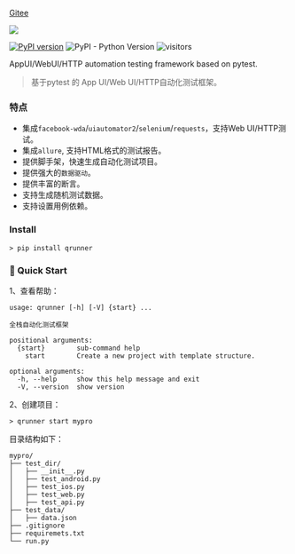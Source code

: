 [Gitee](https://gitee.com/bluepang2021/qrunner_new)

![](Qrunner_logo.jpg)

[![PyPI version](https://badge.fury.io/py/qrunner.svg)](https://badge.fury.io/py/qrunner) ![PyPI - Python Version](https://img.shields.io/pypi/pyversions/qrunner)
![visitors](https://visitor-badge.glitch.me/badge?page_id=qrunner_new.qrunner)

AppUI/WebUI/HTTP automation testing framework based on pytest.

> 基于pytest 的 App UI/Web UI/HTTP自动化测试框架。

### 特点

* 集成`facebook-wda`/`uiautomator2`/`selenium`/`requests`，支持Web UI/HTTP测试。
* 集成`allure`, 支持HTML格式的测试报告。
* 提供脚手架，快速生成自动化测试项目。
* 提供强大的`数据驱动`。
* 提供丰富的断言。
* 支持生成随机测试数据。
* 支持设置用例依赖。

### Install

```shell
> pip install qrunner
```

### 🤖 Quick Start

1、查看帮助：
```shell
usage: qrunner [-h] [-V] {start} ...

全栈自动化测试框架

positional arguments:
  {start}        sub-command help
    start        Create a new project with template structure.

optional arguments:
  -h, --help     show this help message and exit
  -V, --version  show version
```

2、创建项目：
```shell
> qrunner start mypro
```
目录结构如下：
```shell
mypro/
├── test_dir/
│   ├── __init__.py
│   ├── test_android.py
│   ├── test_ios.py
│   ├── test_web.py
│   ├── test_api.py
├── test_data/
│   ├── data.json
├── .gitignore
├── requiremets.txt
└── run.py
```

